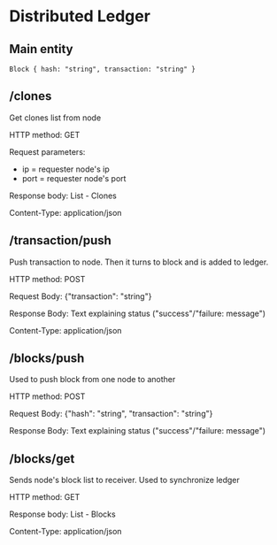 # Distributed Ledger

## Main entity

```
Block { hash: "string", transaction: "string" }
```

## /clones

Get clones list from node

HTTP method: GET

Request parameters:
- ip = requester node's ip
- port = requester node's port
  
Response body: List - Clones

Content-Type: application/json

## /transaction/push

Push transaction to node. Then it turns to block and is added to ledger. 

HTTP method: POST

Request Body: {"transaction": "string"}

Response Body: Text explaining status ("success"/"failure: message")

Content-Type: application/json

## /blocks/push

Used to push block from one node to another

HTTP method: POST

Request Body: {"hash": "string", "transaction": "string"}

Response Body: Text explaining status ("success"/"failure: message")

## /blocks/get

Sends node's block list to receiver. Used to synchronize ledger

HTTP method: GET

Response body: List - Blocks

Content-Type: application/json